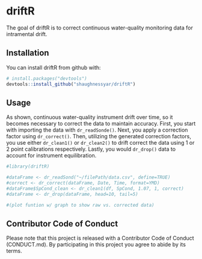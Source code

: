 
<!-- README.md is generated from README.Rmd. Please edit that file -->
driftR
======

The goal of driftR is to correct continuous water-quality monitoring data for intramental drift.

Installation
------------

You can install driftR from github with:

``` r
# install.packages("devtools")
devtools::install_github("shaughnessyar/driftR")
```

Usage
-----

As shown, continuous water-quality instrument drift over time, so it becomes necessary to correct the data to maintain accuracy. First, you start with importing the data with `dr_readSonde()`. Next, you apply a correction factor using `dr_correct()`. Then, utilizing the generated correction factors, you use either `dr_clean1()` or `dr_clean2()` to drift correct the data using 1 or 2 point calibrations respectively. Lastly, you would `dr_drop()` data to account for instrument equilibration.

``` r
#library(driftR)

#dataFrame <- dr_readSond("~/filePath/data.csv", define=TRUE)
#correct <- dr_correct(dataFrame, Date, Time, format=YMD)
#dataFrame$SpCond_clean <- dr_clean1(df, SpCond, 1.07, 1, correct)
#dataFrame <- dr_drop(dataFrame, head=10, tail=5)

#(plot funtion w/ graph to show raw vs. corrected data)
```

Contributor Code of Conduct
---------------------------

Please note that this project is released with a Contributor Code of Conduct (CONDUCT.md). By participating in this project you agree to abide by its terms.
